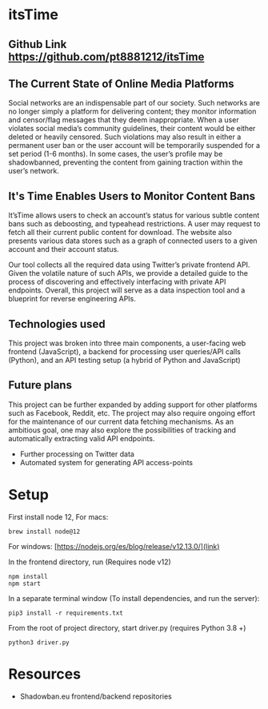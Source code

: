 # itsTime

## Github Link https://github.com/pt8881212/itsTime

## The Current State of Online Media Platforms

Social networks are an indispensable part of our society. Such networks are no longer simply a platform for delivering content; they monitor information and censor/flag messages that they deem inappropriate. When a user violates social media’s community guidelines, their content would be either deleted or heavily censored. Such violations may also result in either a permanent user ban or the user account will be temporarily suspended for a set period (1-6 months). In some cases, the user’s profile may be shadowbanned, preventing the content from gaining traction within the user’s network. 

## It's Time Enables Users to Monitor Content Bans

It’sTime allows users to check an account’s status for various subtle content bans such as deboosting, and typeahead restrictions. A user may request to fetch all their current public content for download. The website also presents various data stores such as a graph of connected users to a given account and their account status. 

Our tool collects all the required data using Twitter’s private frontend API. Given the volatile nature of such APIs, we provide a detailed guide to the process of discovering and effectively interfacing with private API endpoints. Overall, this project will serve as a data inspection tool and a blueprint for reverse engineering APIs. 

## Technologies used

This project was broken into three main components, a user-facing web frontend (JavaScript), a backend for processing user queries/API calls (Python), and an API testing setup (a hybrid of Python and JavaScript) 

## Future plans

This project can be further expanded by adding support for other platforms such as Facebook, Reddit, etc. The project may also require ongoing effort for the maintenance of our current data fetching mechanisms. As an ambitious goal, one may also explore the possibilities of tracking and automatically extracting valid API endpoints. 

- Further processing on Twitter data
- Automated system for generating API access-points

# Setup

First install node 12,
For macs:
```
brew install node@12
```
For windows: [https://nodejs.org/es/blog/release/v12.13.0/](link)

In the frontend directory, run (Requires node v12)
```
npm install
npm start
```

In a separate terminal window (To install dependencies, and run the server):
```
pip3 install -r requirements.txt
```
From the root of project directory, start driver.py (requires Python 3.8 +)
```
python3 driver.py
```

# Resources
- Shadowban.eu frontend/backend repositories
